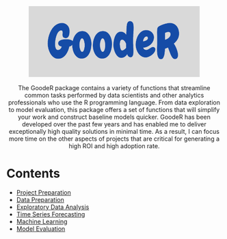 
<p align = "center">
  <img width = "400" src = "https://github.com/abmathewks/GoodeR/blob/main/images/Logo.png">
</p>

<p align = "center">
  The GoodeR package contains a variety of functions that streamline common tasks performed by data scientists and
  other analytics professionals who use the R programming language. From data exploration to model evaluation, this 
  package offers a set of functions that will simplify your work and construct baseline models quicker. GoodeR has 
  been developed over the past few years and has enabled me to deliver exceptionally high quality solutions in minimal 
  time. As a result, I can focus more time on the other aspects of projects that are critical for generating a high ROI 
  and high adoption rate.
</p>


# Contents

- [Project Preparation](#project-preparation)
- [Data Preparation](#data-preparation)
- [Exploratory Data Analysis](#exploratory-data-analysis)
- [Time Series Forecasting](#time-series-forecasting)
- [Machine Learning](#machine-learning)
- [Model Evaluation](#model-evaluation)





